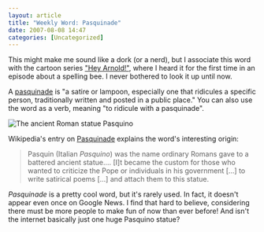 ```yaml
---
layout: article
title: "Weekly Word: Pasquinade"
date: 2007-08-08 14:47
categories: [Uncategorized]
---
```

This might make me sound like a dork (or a nerd), but I associate this word with the cartoon series <a href="http://en.wikipedia.org/wiki/Hey_Arnold!">"Hey Arnold!"</a>, where I heard it for the first time in an episode about a spelling bee. I never bothered to look it up until now.

A <a href="http://dictionary.reference.com/browse/pasquinade">pasquinade</a> is "a satire or lampoon, especially one that ridicules a specific person, traditionally written and posted in a public place." You can also use the word as a verb, meaning "to ridicule with a pasquinade".

<div class="figureright"><img src="http://learningnerd.com/images/pasquinade.jpg" alt="The ancient Roman statue Pasquino" /></div>

Wikipedia's entry on <a href="http://en.wikipedia.org/wiki/Pasquinade">Pasquinade</a> explains the word's interesting origin:

<blockquote>
Pasquin (Italian <em>Pasquino</em>) was the name ordinary Romans gave to a battered ancient statue.... [I]t became the custom for those who wanted to criticize the Pope or individuals in his government [...] to write satirical poems [...] and attach them to this statue.
</blockquote>

<em>Pasquinade</em> is a pretty cool word, but it's rarely used. In fact, it doesn't appear even once on Google News. I find that hard to believe, considering there must be more people to make fun of now than ever before! And isn't the internet basically just one huge Pasquino statue?
